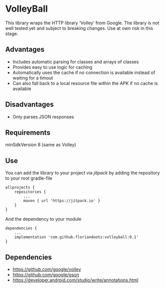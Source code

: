 # VolleyBall
This library wraps the HTTP library 'Volley' from Google. The library is not well tested yet and subject to breaking changes. Use at own risk in this stage.


## Advantages
- Includes automatic parsing for classes and arrays of classes
- Provides easy to use logic for caching
- Automatically uses the cache if no connection is available instead of waiting for a timout
- Can also fall back to a local resource file within the APK if no cache is available

## Disadvantages
- Only parses JSON responses

## Requirements
minSdkVersion 8 (same as Volley)

## Use
You can add the library to your project via _jitpack_ by adding the repository to your root gradle-file
```
allprojects {
    repositories {
        ...
        maven { url 'https://jitpack.io' }
    }
}
```
And the dependency to your module
```
dependencies {
    ...
    implementation 'com.github.floriandootz:volleyball:0.1'
}
```

## Dependencies
- https://github.com/google/volley
- https://github.com/google/gson
- https://developer.android.com/studio/write/annotations.html
